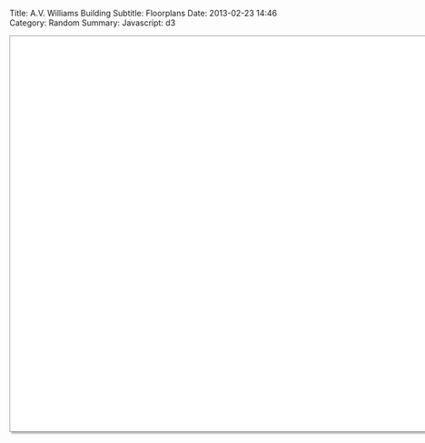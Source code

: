 Title: A.V. Williams Building
Subtitle: Floorplans
Date: 2013-02-23 14:46
Category: Random
Summary:
Javascript: d3

<style>
  svg {height:665px; width:750px;}
  #floorplan-wrapper {
    background-color:#fff;
    width:750px;
    padding:15px;
    border:1px solid #999;
    box-shadow:3px 3px 3px #aaa;
  }
  g.floor:hover {
    cursor:pointer;
  }
  #content {
    width: auto;
  }
</style>

<div id="floorplan-wrapper" >
  <svg></svg>
  <div id="clear"></div>
</div>

<script>
"use strict";

var svg = d3.select('svg'),
    floor_numbers = d3.range(1,5),
    maximized = false;

floor_numbers.reverse();

var floors = svg.selectAll('g.floor').data(floor_numbers)
  .enter().append('g')
  .attr('class', 'floor')
  .attr('transform', function(d) {return 'translate(0,' + (100 * (4-d)) + ')';})
  .attr('opacity', 1.0);

var imgs = floors.append('image')
  .attr('xlink:href', function (d) {return siteurl + '/files/floorplans/115-' + d + '-transparent.png';})
  .attr('x', 0)
  .attr('y', 0)
  .attr('height', 350)
  .attr('width', function(d) {return d==1 ? 510 : d==3 ? 517 : 490;})
  .attr('transform', 'skewX(35)')
  .on('mouseover', function(d, i) {
    if (maximized) {return;}
    floors.filter(function(d2) {return d2 != d;})
      .transition().duration(200)
      .attr('opacity', 0.2);
    floors.filter(function(d2) {return d2 == d;})
      .attr('opacity', 1.0);
  })
  .on('mouseout', function(d, i) {
    if (maximized) {return;}
    floors
      .transition()
      .attr('opacity', 1.0);
  })
  .on('click', function(d, i) {
    if (!maximized) {
      maximized = true;
      floors.filter(function(d2) {return d2 != d;})
        .transition()
        .attr('opacity', 0);
      floors.filter(function(d2) {return d2 == d;})
        .transition()
        .attr('transform', 'translate(0,0)');
      d3.select(this)
        .transition()
        .attr('height', 495)
        .attr('width', 693)
        .attr('transform', 'skewX(0)');
    } else {
      maximized = false;
      floors.transition()
        .attr('transform', function(d) {return 'translate(0,' + (100 * (4-d)) + ')';})
        .attr('opacity', 1.0);
      imgs.transition()
        .attr('height', 350)
        .attr('width', function(d) {return d==1 ? 510 : d==3 ? 517 : 490;})
        .attr('transform', 'skewX(35)');
    }

  });

// reverse floor order
floors.sort(function(a,b) {return a>b;});
</script>
